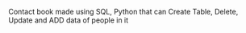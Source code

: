 Contact book made using SQL, Python that can Create Table, Delete, Update and ADD data of people in it
